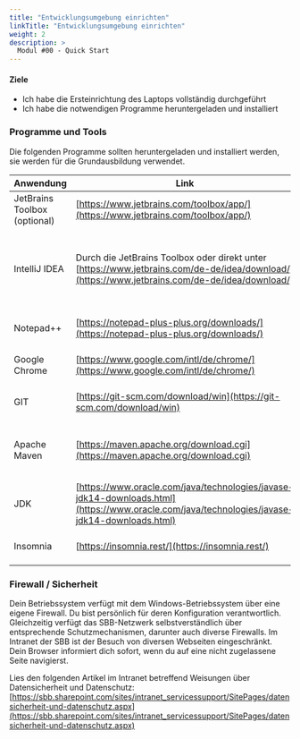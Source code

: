 ```yaml
---
title: "Entwicklungsumgebung einrichten"
linkTitle: "Entwicklungsumgebung einrichten"
weight: 2
description: >
  Modul #00 - Quick Start
---
```


#### Ziele

- Ich habe die Ersteinrichtung des Laptops vollständig durchgeführt
- Ich habe die notwendigen Programme heruntergeladen und installiert

### Programme und Tools

Die folgenden Programme sollten heruntergeladen und installiert werden, sie werden für die Grundausbildung verwendet.

| Anwendung                    | Link                                                                                                                                           | Zweck                                                                                                                                         |
| ---------------------------- | ---------------------------------------------------------------------------------------------------------------------------------------------- | --------------------------------------------------------------------------------------------------------------------------------------------- |
| JetBrains Toolbox (optional) | [https://www.jetbrains.com/toolbox/app/](https://www.jetbrains.com/toolbox/app/)                                                               | Management für Entwicklungsumgebungen                                                                                                         |
| IntelliJ IDEA                | Durch die JetBrains Toolbox oder direkt unter [https://www.jetbrains.com/de-de/idea/download/](https://www.jetbrains.com/de-de/idea/download/) | Entwicklungsumgebung, beim Starten den Lizenzserver eintragen: [https://sbb-license.fls.jetbrains.com](https://sbb-license.fls.jetbrains.com) |
| Notepad++                    | [https://notepad-plus-plus.org/downloads/](https://notepad-plus-plus.org/downloads/)                                                           | Erweiterter Texteditor mit vielen nützlichen Funktionen                                                                                       |
| Google Chrome                | [https://www.google.com/intl/de/chrome/](https://www.google.com/intl/de/chrome/)                                                               | Web-Browser von Google mit sehr guten Entwickler-Funktionen                                                                                   |
| GIT                          | [https://git-scm.com/download/win](https://git-scm.com/download/win)                                                                           | Zugriff auf das Versionsverwaltungssystem GIT                                                                                                 |
| Apache Maven                 | [https://maven.apache.org/download.cgi](https://maven.apache.org/download.cgi)                                                                 | Build Management Tool von Apache, beim Herunterladen das Binary auswählen (nicht die Source)                                                  |
| JDK                          | [https://www.oracle.com/java/technologies/javase-jdk14-downloads.html](https://www.oracle.com/java/technologies/javase-jdk14-downloads.html)   | Java Development Kit zur Herstellung von Java-Anwendungen                                                                                     |
| Insomnia                     | [https://insomnia.rest/](https://insomnia.rest/)                                                                                               | Anwendung zum Absetzen von Requests an REST-Schnittstellen                                                                                    |


### Firewall / Sicherheit

Dein Betriebssystem verfügt mit dem Windows-Betriebssystem über eine eigene Firewall. Du bist persönlich für deren Konfiguration verantwortlich.
Gleichzeitig verfügt das SBB-Netzwerk selbstverständlich über entsprechende Schutzmechanismen, darunter auch diverse Firewalls.
Im Intranet der SBB ist der Besuch von diversen Webseiten eingeschränkt. Dein Browser informiert dich sofort, wenn du auf eine nicht zugelassene Seite navigierst.

Lies den folgenden Artikel im Intranet betreffend Weisungen über Datensicherheit und Datenschutz: [https://sbb.sharepoint.com/sites/intranet_servicessupport/SitePages/datensicherheit-und-datenschutz.aspx](https://sbb.sharepoint.com/sites/intranet_servicessupport/SitePages/datensicherheit-und-datenschutz.aspx)

